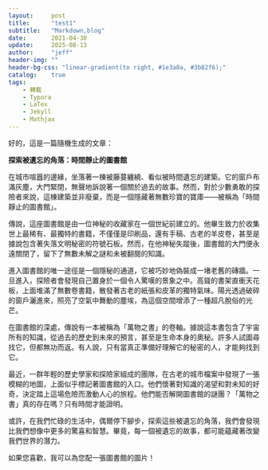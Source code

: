 ```yaml
---
layout:     post
title:      "test1"
subtitle:   "Markdown,blog"
date:       2021-04-30
update:     2025-08-13
author:     "jeff"
header-img: ""
header-bg-css: "linear-gradient(to right, #1e3a8a, #3b82f6);"
catalog:    true
tags:
    - 轉載
    - Typora
    - LaTex
    - Jekyll
    - Mathjax
---
```

好的，這是一篇隨機生成的文章：

**探索被遺忘的角落：時間靜止的圖書館**

在城市喧囂的邊緣，坐落著一棟被藤蔓纏繞、看似被時間遺忘的建築。它的窗戶布滿灰塵，大門緊閉，無聲地訴說著一個關於過去的故事。然而，對於少數勇敢的探險者來說，這棟建築並非廢棄，而是一個隱藏著無數珍寶的寶庫——被稱為「時間靜止的圖書館」。

傳說，這座圖書館是由一位神秘的收藏家在一個世紀前建立的。他畢生致力於收集世上最稀有、最獨特的書籍，不僅僅是印刷品，還有手稿、古老的羊皮卷，甚至是據說包含著失落文明秘密的符號石板。然而，在他神秘失蹤後，圖書館的大門便永遠關閉了，留下了無數未解之謎和未被翻閱的知識。

進入圖書館的唯一途徑是一個隱秘的通道，它被巧妙地偽裝成一堵老舊的磚牆。一旦進入，探險者會發現自己置身於一個令人驚嘆的景象之中。高聳的書架直衝天花板，上面堆滿了無數卷書籍，散發著古老的紙張和皮革的獨特氣味。陽光透過破碎的窗戶灑進來，照亮了空氣中舞動的塵埃，為這個空間增添了一種超凡脫俗的光芒。

在圖書館的深處，傳說有一本被稱為「萬物之書」的卷軸。據說這本書包含了宇宙所有的知識，從過去的歷史到未來的預言，甚至是生命本身的奧秘。許多人試圖尋找它，但都無功而返。有人說，只有當真正準備好理解它的秘密的人，才能夠找到它。

最近，一群年輕的歷史學家和探險家組成的團隊，在古老的城市檔案中發現了一張模糊的地圖，上面似乎標記著圖書館的入口。他們懷著對知識的渴望和對未知的好奇，決定踏上這場危險而激動人心的旅程。他們能否解開圖書館的謎團？「萬物之書」真的存在嗎？只有時間才能證明。

或許，在我們忙碌的生活中，偶爾停下腳步，探索這些被遺忘的角落，我們會發現比我們想像中更多的驚喜和智慧。畢竟，每一個被遺忘的故事，都可能蘊藏著改變我們世界的潛力。

如果您喜歡，我可以為您配一張圖書館的圖片！ 
